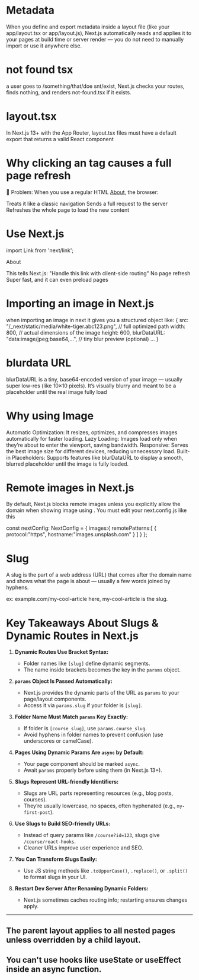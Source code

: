 # Metadata
When you define and export metadata inside a layout file (like your app/layout.tsx or app/layout.js), Next.js automatically reads and applies it to your pages at build time or server render — you do not need to manually import or use it anywhere else.

# not found tsx
a user goes to /something/that/doe snt/exist, Next.js checks your routes, finds nothing, and renders not-found.tsx if it exists.

# layout.tsx
In Next.js 13+ with the App Router, layout.tsx files must have a default export that returns a valid React component

# Why clicking an <a> tag causes a full page refresh
🔴 Problem:
When you use a regular HTML <a href="/about">About</a>, the browser:

Treats it like a classic navigation
Sends a full request to the server
Refreshes the whole page to load the new content


#  Use Next.js <Link>

import Link from 'next/link';
<Link href="/about">About</Link>

This tells Next.js: "Handle this link with client-side routing"
No page refresh
Super fast, and it can even preload pages

# Importing an image in Next.js
when importing an image in next  it gives you a structured object like:
{
  src: "/_next/static/media/white-tiger.abc123.png", // full optimized path
  width: 800,   // actual dimensions of the image
  height: 600,
  blurDataURL: "data:image/jpeg;base64,...", // tiny blur preview (optional)
  ...
}

# blurdata URL 
blurDataURL is a tiny, base64-encoded version of your image — usually super low-res (like 10×10 pixels). It’s visually blurry and meant to be a placeholder until the real image fully load


# Why using Image
Automatic Optimization: It resizes, optimizes, and compresses images automatically for faster loading.
Lazy Loading: Images load only when they’re about to enter the viewport, saving bandwidth.
Responsive: Serves the best image size for different devices, reducing unnecessary load.
Built-in Placeholders: Supports features like blurDataURL to display a smooth, blurred placeholder until the image is fully loaded.


# Remote images in Next.js
By default, Next.js blocks remote images unless you explicitly allow the domain when showing image using <Image>.
You must edit your next.config.js like this

const nextConfig: NextConfig = {
  images:{
    remotePatterns:[
      {
        protocol:"https",
        hostname:"images.unsplash.com"
      }
    ]
  }
}; 


# Slug
A slug is the part of a web address (URL) that comes after the domain name and shows what the page is about — usually a few words joined by hyphens.

ex: example.com/my-cool-article
here, my-cool-article is the slug.

# Key Takeaways About Slugs & Dynamic Routes in Next.js

1. **Dynamic Routes Use Bracket Syntax:**
   - Folder names like `[slug]` define dynamic segments.
   - The name inside brackets becomes the key in the `params` object.

2. **`params` Object Is Passed Automatically:**
   - Next.js provides the dynamic parts of the URL as `params` to your page/layout components.
   - Access it via `params.slug` if your folder is `[slug]`.

3. **Folder Name Must Match `params` Key Exactly:**
   - If folder is `[course_slug]`, use `params.course_slug`.
   - Avoid hyphens in folder names to prevent confusion (use underscores or camelCase).

4. **Pages Using Dynamic Params Are `async` by Default:**
   - Your page component should be marked `async`.
   - Await `params` properly before using them (in Next.js 13+).

5. **Slugs Represent URL-friendly Identifiers:**
   - Slugs are URL parts representing resources (e.g., blog posts, courses).
   - They’re usually lowercase, no spaces, often hyphenated (e.g., `my-first-post`).

6. **Use Slugs to Build SEO-friendly URLs:**
   - Instead of query params like `/course?id=123`, slugs give `/course/react-hooks`.
   - Cleaner URLs improve user experience and SEO.

7. **You Can Transform Slugs Easily:**
   - Use JS string methods like `.toUpperCase()`, `.replace()`, or `.split()` to format slugs in your UI.

8. **Restart Dev Server After Renaming Dynamic Folders:**
   - Next.js sometimes caches routing info; restarting ensures changes apply.

---


## The parent layout applies to all nested pages unless overridden by a child layout.

##  You can't use hooks like useState or useEffect inside an async function.